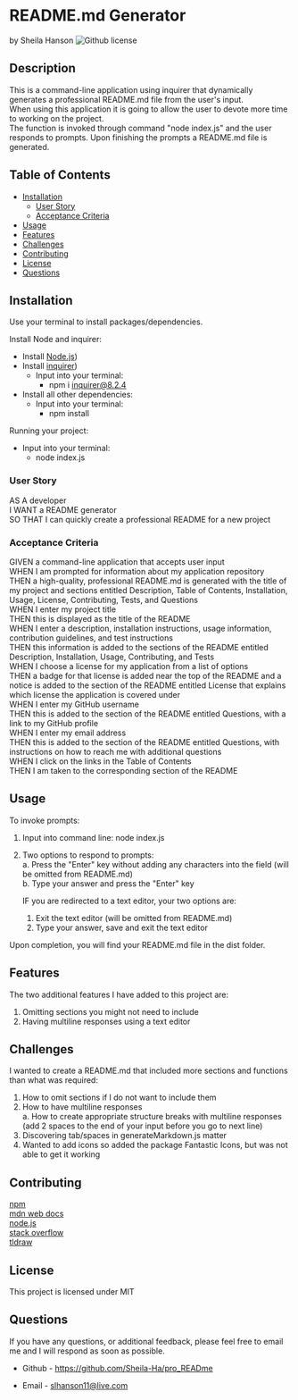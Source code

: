 # README.md Generator <!-- omit from toc -->
by Sheila Hanson ![Github license](https://img.shields.io/badge/license-MIT-blue.svg)  




## Description <!-- omit from toc -->
This is a command-line application using inquirer that dynamically generates a professional README.md file from the user's input.  
When using this application it is going to allow the user to devote more time to working on the project.  
The function is invoked through command "node index.js" and the user responds to prompts. Upon finishing the prompts a README.md file is generated.

## Table of Contents <!-- omit from toc -->
  
- [Installation](#installation)
  - [User Story](#user-story)
  - [Acceptance Criteria](#acceptance-criteria)
- [Usage](#usage)
- [Features](#features)
- [Challenges](#challenges)
- [Contributing](#contributing)
- [License](#license)
- [Questions](#questions)
    

## Installation
Use your terminal to install packages/dependencies. 

Install Node and inquirer:
  * Install [Node.js](https://nodejs.org/en))  
  * Install [inquirer](https://www.npmjs.com/package/inquirer/v/8.2.4))
    * Input into your terminal:  
      * npm i inquirer@8.2.4
  * Install all other dependencies:
    * Input into your terminal:
      * npm install  
  
Running your project:  
  * Input into your terminal:  
    * node index.js

    
  
### User Story  
AS A developer  
I WANT a README generator  
SO THAT I can quickly create a professional README for a new project
    
  
### Acceptance Criteria
GIVEN a command-line application that accepts user input  
WHEN I am prompted for information about my application repository  
THEN a high-quality, professional README.md is generated with the title of my project and sections entitled Description, Table of Contents, Installation, Usage, License, Contributing, Tests, and Questions  
WHEN I enter my project title  
THEN this is displayed as the title of the README  
WHEN I enter a description, installation instructions, usage information, contribution guidelines, and test instructions  
THEN this information is added to the sections of the README entitled Description, Installation, Usage, Contributing, and Tests  
WHEN I choose a license for my application from a list of options  
THEN a badge for that license is added near the top of the README and a notice is added to the section of the README entitled License that explains which license the application is covered under  
WHEN I enter my GitHub username  
THEN this is added to the section of the README entitled Questions, with a link to my GitHub profile  
WHEN I enter my email address  
THEN this is added to the section of the README entitled Questions, with instructions on how to reach me with additional questions  
WHEN I click on the links in the Table of Contents  
THEN I am taken to the corresponding section of the README
    
  
## Usage 
To invoke prompts:  
1. Input into command line: node index.js  
2. Two options to respond to prompts:  
   a. Press the "Enter" key without adding any characters into the field (will be omitted from README.md)  
   b. Type your answer and press the "Enter" key  
   
    IF you are redirected to a text editor, your two options are:  
     1. Exit the text editor (will be omitted from README.md)  
     2. Type your answer, save and exit the text editor  
   
Upon completion, you will find your README.md file in the dist folder.

## Features
The two additional features I have added to this project are:  
1. Omitting sections you might not need to include  
2. Having multiline responses using a text editor

## Challenges
I wanted to create a README.md that included more sections and functions than what was required:
1. How to omit sections if I do not want to include them  
2. How to have multiline responses  
   a. How to create appropriate structure breaks with multiline responses (add 2 spaces to the end of your input before you go to next line)
3. Discovering tab/spaces in generateMarkdown.js matter  
4. Wanted to add icons so added the package Fantastic Icons, but was not able to get it working

## Contributing
[npm](https://www.npmjs.com/package/inquirer/v/8.2.4?activeTab=readme#installation)  
[mdn web docs](https://developer.mozilla.org/en-US/docs/Web)  
[node.js](https://nodejs.org/docs/latest/api/)  
[stack overflow](https://stackoverflow.com/newreg=67d94556b887449fa2885dadf54a5439)  
[tldraw](https://www.tldraw.com/)

## License 
This project is licensed under MIT



## Questions
If you have any questions, or additional feedback, please feel free to email me and I will respond as soon as possible.
    
* Github -
https://github.com/Sheila-Ha/pro_READme

* Email -
slhanson11@live.com
